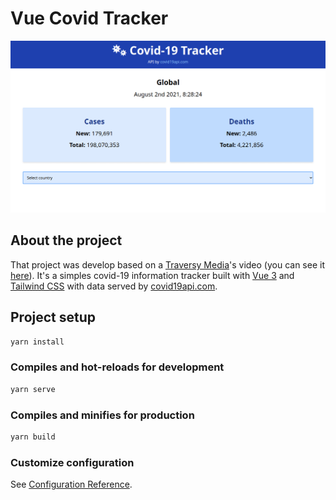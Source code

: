 # Vue Covid Tracker

![Project screenshot](.github/vue-covid-tracker-image.png)

## About the project

That project was develop based on a [Traversy Media](https://www.youtube.com/user/TechGuyWeb)'s video (you can see it [here](https://www.youtube.com/watch?v=m-MAIpnH9ag)).
It's a simples covid-19 information tracker built with [Vue 3](https://v3.vuejs.org/) and [Tailwind CSS](https://tailwindcss.com/) with data served by [covid19api.com](https://covid19api.com).

## Project setup
```bash
yarn install
```

### Compiles and hot-reloads for development
```bash
yarn serve
```

### Compiles and minifies for production
```bash
yarn build
```

### Customize configuration
See [Configuration Reference](https://cli.vuejs.org/config/).